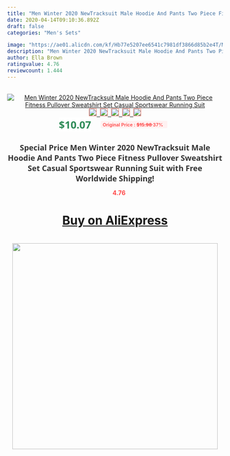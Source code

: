 ```yaml
---
title: "Men Winter 2020 NewTracksuit Male Hoodie And Pants Two Piece Fitness Pullover Sweatshirt Set Casual Sportswear Running Suit"
date: 2020-04-14T09:10:36.892Z
draft: false
categories: "Men's Sets"

image: "https://ae01.alicdn.com/kf/Hb77e5207ee6541c7981df3866d85b2e4T/Men-Winter-2020-NewTracksuit-Male-Hoodie-And-Pants-Two-Piece-Fitness-Pullover-Sweatshirt-Set-Casual-Sportswear.jpg"
description: "Men Winter 2020 NewTracksuit Male Hoodie And Pants Two Piece Fitness Pullover Sweatshirt Set Casual Sportswear Running Suit"
author: Ella Brown
ratingvalue: 4.76
reviewcount: 1.444
---
```

<br>
<div style="text-align: center;">
<a href="https://s.click.aliexpress.com/e/_9ASM77" target="_blank" rel="nofollow noopener noreferrer"><img alt="Men Winter 2020 NewTracksuit Male Hoodie And Pants Two Piece Fitness Pullover Sweatshirt Set Casual Sportswear Running Suit" class="magnifier-image" src="https://ae01.alicdn.com/kf/Hb77e5207ee6541c7981df3866d85b2e4T/Men-Winter-2020-NewTracksuit-Male-Hoodie-And-Pants-Two-Piece-Fitness-Pullover-Sweatshirt-Set-Casual-Sportswear.jpg_640x640.jpg">
<br>
<img style="border:1px solid salmon" src="https://ae01.alicdn.com/kf/Hb77e5207ee6541c7981df3866d85b2e4T/Men-Winter-2020-NewTracksuit-Male-Hoodie-And-Pants-Two-Piece-Fitness-Pullover-Sweatshirt-Set-Casual-Sportswear.jpg_120x120.jpg">&nbsp;&nbsp;<img style="border:1px solid salmon" src="https://ae01.alicdn.com/kf/Hf635f40e2a2544bf9e8c1d666d709275Z/Men-Winter-2020-NewTracksuit-Male-Hoodie-And-Pants-Two-Piece-Fitness-Pullover-Sweatshirt-Set-Casual-Sportswear.jpg_120x120.jpg">&nbsp;&nbsp;<img style="border:1px solid salmon" src="https://ae01.alicdn.com/kf/H85558db35bf54204aa35eedc883b5385X/Men-Winter-2020-NewTracksuit-Male-Hoodie-And-Pants-Two-Piece-Fitness-Pullover-Sweatshirt-Set-Casual-Sportswear.jpg_120x120.jpg">&nbsp;&nbsp;<img style="border:1px solid salmon" src="https://ae01.alicdn.com/kf/H4c3ed38ab39048c3a1c137b47b2cf554U/Men-Winter-2020-NewTracksuit-Male-Hoodie-And-Pants-Two-Piece-Fitness-Pullover-Sweatshirt-Set-Casual-Sportswear.jpg_120x120.jpg">&nbsp;&nbsp;<img style="border:1px solid salmon" src="https://ae01.alicdn.com/kf/H69829bc12c2e45909df76b5773a60d033/Men-Winter-2020-NewTracksuit-Male-Hoodie-And-Pants-Two-Piece-Fitness-Pullover-Sweatshirt-Set-Casual-Sportswear.jpg_120x120.jpg"></a></div><br0>
<div style="text-align: center;"><span style="background-color: white; border: 0px; box-sizing: border-box; color: seagreen; display: inline-block; font-family: &quot;open sans&quot; , &quot;arial&quot; , &quot;helvetica&quot; , sans-serif , &quot;heiti&quot;; font-size: 24px; font-stretch: inherit; font-weight: 700; line-height: inherit; margin: 0px 10px 0px 0px; padding: 0px; vertical-align: middle;">$10.07 </span>
<span style="background: rgb(255 , 241 , 241); border-radius: 3px; border: 0px; box-sizing: border-box; color: #ff4747; display: inline-block; font-family: inherit; font-size: 12px; font-stretch: inherit; font-style: inherit; font-variant: inherit; font-weight: 600; line-height: inherit; margin: 0px; padding: 2px 5px; transform: scale(0.9); vertical-align: middle;">Original Price : <b style="text-decoration: line-through;">$15.98 </b> 37%&nbsp;&nbsp;</span></div>
<h1 style="color: #333333; display: inline-block; font-family: &quot;open sans&quot; , &quot;arial&quot; , &quot;helvetica&quot; , sans-serif , &quot;heiti&quot;; font-size: 18px; font-stretch: inherit; font-weight: 700; text-align: center;">Special Price Men Winter 2020 NewTracksuit Male Hoodie And Pants Two Piece Fitness Pullover Sweatshirt Set Casual Sportswear Running Suit with Free Worldwide Shipping!</h1>
<div style="color: #ff4747; text-align: center;">
<img src="https://4.bp.blogspot.com/-M0ZcTcb-5uY/XleCXlxnR4I/AAAAAAAAAEc/OrjgMkXV1oMQFaCRZj5HQwOCBcu3w1FegCPcBGAYYCw/s1600/star.png" style="height: 15px;">&nbsp;<b>4.76</b></div>
<div class="button_cont" align="center"><a class="buynow_a" href="https://s.click.aliexpress.com/e/_9ASM77" target="_blank" rel="nofollow noopener noreferrer"><H1>Buy on AliExpress</H1></a></div><br>
<div class="separator" style="clear: both; text-align: center;">
<img src="https://lh3.googleusercontent.com/-pTy5HemUv9M/XlePHvY0dAI/AAAAAAAAAE4/0nX5iRUoIWY8eMW9Dpxeirr157OZliDIgCLcBGAsYHQ/s1600/badge.gif" width="480">
</div>

